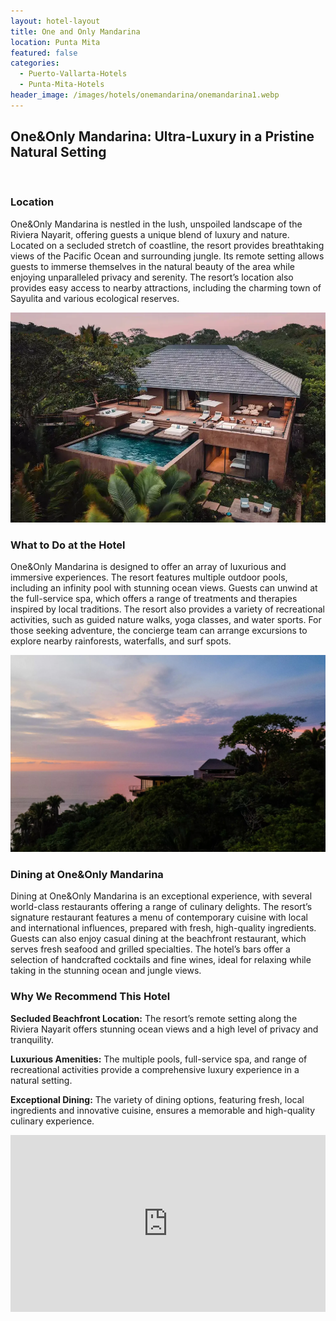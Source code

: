 ```yaml
---
layout: hotel-layout
title: One and Only Mandarina
location: Punta Mita
featured: false
categories:
  - Puerto-Vallarta-Hotels
  - Punta-Mita-Hotels
header_image: /images/hotels/onemandarina/onemandarina1.webp
---
```

## One&Only Mandarina: Ultra-Luxury in a Pristine Natural Setting

&nbsp;

### Location

One&Only Mandarina is nestled in the lush, unspoiled landscape of the Riviera Nayarit, offering guests a unique blend of luxury and nature. Located on a secluded stretch of coastline, the resort provides breathtaking views of the Pacific Ocean and surrounding jungle. Its remote setting allows guests to immerse themselves in the natural beauty of the area while enjoying unparalleled privacy and serenity. The resort’s location also provides easy access to nearby attractions, including the charming town of Sayulita and various ecological reserves.

![](/images/hotels/onemandarina/onemandarina2.webp)

### What to Do at the Hotel

One&Only Mandarina is designed to offer an array of luxurious and immersive experiences. The resort features multiple outdoor pools, including an infinity pool with stunning ocean views. Guests can unwind at the full-service spa, which offers a range of treatments and therapies inspired by local traditions. The resort also provides a variety of recreational activities, such as guided nature walks, yoga classes, and water sports. For those seeking adventure, the concierge team can arrange excursions to explore nearby rainforests, waterfalls, and surf spots.

![](/images/hotels/onemandarina/onemandarina4.webp)

### Dining at One&Only Mandarina

Dining at One&Only Mandarina is an exceptional experience, with several world-class restaurants offering a range of culinary delights. The resort’s signature restaurant features a menu of contemporary cuisine with local and international influences, prepared with fresh, high-quality ingredients. Guests can also enjoy casual dining at the beachfront restaurant, which serves fresh seafood and grilled specialties. The hotel’s bars offer a selection of handcrafted cocktails and fine wines, ideal for relaxing while taking in the stunning ocean and jungle views.

### Why We Recommend This Hotel

**Secluded Beachfront Location:** The resort’s remote setting along the Riviera Nayarit offers stunning ocean views and a high level of privacy and tranquility.&nbsp;

**Luxurious Amenities:** The multiple pools, full-service spa, and range of recreational activities provide a comprehensive luxury experience in a natural setting.&nbsp;

**Exceptional Dining:** The variety of dining options, featuring fresh, local ingredients and innovative cuisine, ensures a memorable and high-quality culinary experience.&nbsp;

<style>.embed-container { position: relative; padding-bottom: 56.25%; height: 0; overflow: hidden; max-width: 100%; } .embed-container iframe, .embed-container object, .embed-container embed { position: absolute; top: 0; left: 0; width: 100%; height: 100%; }</style>

<div class="embed-container"><iframe src="https://www.youtube.com/embed/YNL9cJ5N_cQ" frameborder="0" allowfullscreen=""></iframe></div>